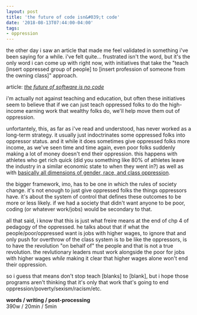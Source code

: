 ```yaml
---
layout: post
title: 'the future of code isn&#039;t code'
date: '2018-08-13T07:44:00-04:00'
tags:
- oppression
--- 
```


the other day i saw an article that made me feel validated in something i've been saying for a while. i've felt quite... frustrated isn't the word, but it's the only word i can come up with right now, with initiatives that take the "teach [insert oppressed group of people] to [insert profession of someone from the owning class]" approach. 

article: *[the future of software is no code](https://medium.com/s/story/the-future-of-software-is-no-code-7140bd0c30e3)*

i'm actually not against teaching and education, but often these initiatives seem to believe that if we can just teach oppressed folks to do the high-income earning work that wealthy folks do, we'll help move them out of oppression. 

unfortantely, this, as far as i've read and understood, has never worked as a long-term strategy. it usually just indoctrinates some oppressed folks into oppressor status. and it while it does sometimes give oppressed folks more income, as we've seen time and time again, even poor folks suddenly making a lot of money doesn't end their oppression. this happens with athletes who get rich quick (did you something like 80% of athletes leave the industry in a similar economic state to when they went in?) as well as with [basically all dimensions of gender, race, and class oppression](https://www.nytimes.com/interactive/2018/03/27/upshot/make-your-own-mobility-animation.html).

the bigger framework, imo, has to be one in which the rules of society change. it's not enough to just give oppressed folks the things oppressors have. it's about the system of control that defines these outcomes to be more or less likely. if we had a society that didn't want anyone to be poor, coding (or whatever work/jobs) would be secondary to that. 

all that said, i know that this is just what freire means at the end of chp 4 of pedagogy of the oppressed. he talks about that if what the people/poor/oppressed want is jobs with higher wages, to ignore that and only push for overthrow of the class system is to be like the oppressors, is to have the revolution "on behalf of" the people and that is not a true revolution. the revlutionary leaders must work alongside the poor for jobs with higher wages *while* making it clear that higher wages alone won't end their oppression. 

so i guess that means don't stop teach [blanks] to [blank], but i hope those programs aren't thinking that it's only that work that's going to end oppression/poverty/sexism/racism/etc.

<!-- hyperlink bank -->


<!-- &#042; = asterisk -->
<!-- &#039; = single quote '-->

**words / writing / post-processing**  
390w / 20min / 5min